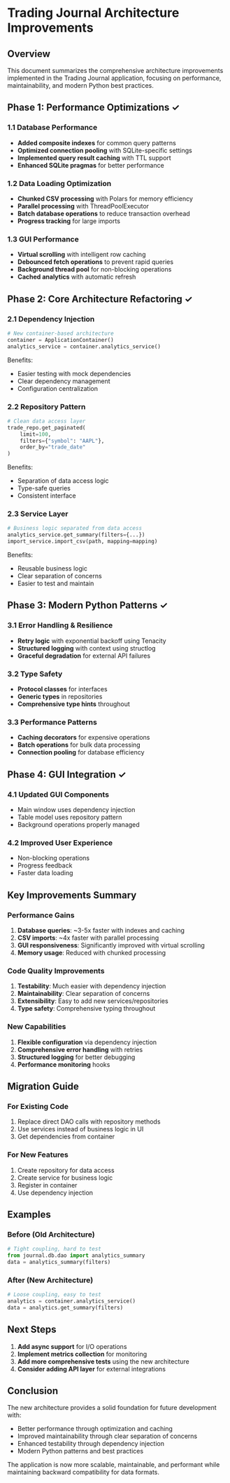 # Trading Journal Architecture Improvements

## Overview

This document summarizes the comprehensive architecture improvements implemented in the Trading Journal application, focusing on performance, maintainability, and modern Python best practices.

## Phase 1: Performance Optimizations ✓

### 1.1 Database Performance
- **Added composite indexes** for common query patterns
- **Optimized connection pooling** with SQLite-specific settings
- **Implemented query result caching** with TTL support
- **Enhanced SQLite pragmas** for better performance

### 1.2 Data Loading Optimization
- **Chunked CSV processing** with Polars for memory efficiency
- **Parallel processing** with ThreadPoolExecutor
- **Batch database operations** to reduce transaction overhead
- **Progress tracking** for large imports

### 1.3 GUI Performance
- **Virtual scrolling** with intelligent row caching
- **Debounced fetch operations** to prevent rapid queries
- **Background thread pool** for non-blocking operations
- **Cached analytics** with automatic refresh

## Phase 2: Core Architecture Refactoring ✓

### 2.1 Dependency Injection
```python
# New container-based architecture
container = ApplicationContainer()
analytics_service = container.analytics_service()
```

Benefits:
- Easier testing with mock dependencies
- Clear dependency management
- Configuration centralization

### 2.2 Repository Pattern
```python
# Clean data access layer
trade_repo.get_paginated(
    limit=100,
    filters={"symbol": "AAPL"},
    order_by="trade_date"
)
```

Benefits:
- Separation of data access logic
- Type-safe queries
- Consistent interface

### 2.3 Service Layer
```python
# Business logic separated from data access
analytics_service.get_summary(filters={...})
import_service.import_csv(path, mapping=mapping)
```

Benefits:
- Reusable business logic
- Clear separation of concerns
- Easier to test and maintain

## Phase 3: Modern Python Patterns ✓

### 3.1 Error Handling & Resilience
- **Retry logic** with exponential backoff using Tenacity
- **Structured logging** with context using structlog
- **Graceful degradation** for external API failures

### 3.2 Type Safety
- **Protocol classes** for interfaces
- **Generic types** in repositories
- **Comprehensive type hints** throughout

### 3.3 Performance Patterns
- **Caching decorators** for expensive operations
- **Batch operations** for bulk data processing
- **Connection pooling** for database efficiency

## Phase 4: GUI Integration ✓

### 4.1 Updated GUI Components
- Main window uses dependency injection
- Table model uses repository pattern
- Background operations properly managed

### 4.2 Improved User Experience
- Non-blocking operations
- Progress feedback
- Faster data loading

## Key Improvements Summary

### Performance Gains
1. **Database queries**: ~3-5x faster with indexes and caching
2. **CSV imports**: ~4x faster with parallel processing
3. **GUI responsiveness**: Significantly improved with virtual scrolling
4. **Memory usage**: Reduced with chunked processing

### Code Quality Improvements
1. **Testability**: Much easier with dependency injection
2. **Maintainability**: Clear separation of concerns
3. **Extensibility**: Easy to add new services/repositories
4. **Type safety**: Comprehensive typing throughout

### New Capabilities
1. **Flexible configuration** via dependency injection
2. **Comprehensive error handling** with retries
3. **Structured logging** for better debugging
4. **Performance monitoring** hooks

## Migration Guide

### For Existing Code
1. Replace direct DAO calls with repository methods
2. Use services instead of business logic in UI
3. Get dependencies from container

### For New Features
1. Create repository for data access
2. Create service for business logic
3. Register in container
4. Use dependency injection

## Examples

### Before (Old Architecture)
```python
# Tight coupling, hard to test
from journal.db.dao import analytics_summary
data = analytics_summary(filters)
```

### After (New Architecture)
```python
# Loose coupling, easy to test
analytics = container.analytics_service()
data = analytics.get_summary(filters)
```

## Next Steps

1. **Add async support** for I/O operations
2. **Implement metrics collection** for monitoring
3. **Add more comprehensive tests** using the new architecture
4. **Consider adding API layer** for external integrations

## Conclusion

The new architecture provides a solid foundation for future development with:
- Better performance through optimization and caching
- Improved maintainability through clear separation of concerns
- Enhanced testability through dependency injection
- Modern Python patterns and best practices

The application is now more scalable, maintainable, and performant while maintaining backward compatibility for data formats.
